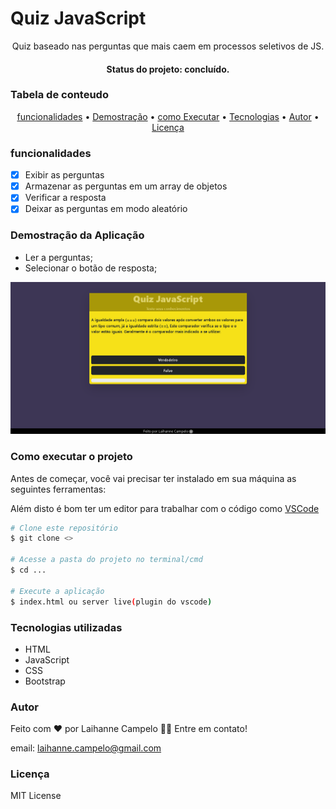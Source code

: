 # Quiz JavaScript
<p align="center">Quiz baseado nas perguntas que mais caem em processos seletivos de JS.</p>
<h4 align="center"> Status do projeto: concluído.</h4>

### Tabela de conteudo

<p align="center">
<a href="#funcionalidades">funcionalidades</a> • 
<a href="#Demostração-da-Aplicação">Demostração</a> • 
<a href="#Como-executar-o-projeto">como Executar</a> • 
<a href="#Tecnologias-utilizadas">Tecnologias</a> •   
<a href="#autor">Autor</a> •
<a href="#licenc-a">Licença</a> 
</p>

### funcionalidades

- [x] Exibir as perguntas 
- [x] Armazenar as perguntas em um array de objetos
- [x] Verificar a resposta
- [x] Deixar as perguntas em modo aleatório

### Demostração da Aplicação
* Ler a perguntas;
* Selecionar o botão de resposta;
<img src="./quiz.png">


### Como executar o projeto

Antes de começar, você vai precisar ter instalado em sua máquina as seguintes ferramentas:

Além disto é bom ter um editor para trabalhar com o código como [VSCode](https://code.visualstudio.com/)

```bash
# Clone este repositório
$ git clone <>

# Acesse a pasta do projeto no terminal/cmd
$ cd ...

# Execute a aplicação 
$ index.html ou server live(plugin do vscode)

```
            

### Tecnologias utilizadas

* HTML
* JavaScript
* CSS
* Bootstrap

### Autor
Feito com ❤️ por Laihanne Campelo 👋🏽 Entre em contato!

email: laihanne.campelo@gmail.com

### Licença
MIT License
